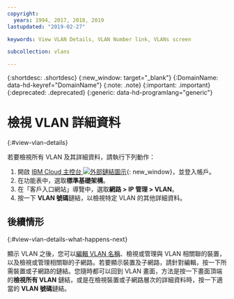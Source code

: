 ```yaml
---
copyright:
  years: 1994, 2017, 2018, 2019
lastupdated: "2019-02-27"

keywords: View VLAN Details, VLAN Number link, VLANs screen

subcollection: vlans

---
```


{:shortdesc: .shortdesc}
{:new_window: target="_blank"}
{:DomainName: data-hd-keyref="DomainName"}
{:note: .note}
{:important: .important}
{:deprecated: .deprecated}
{:generic: data-hd-programlang="generic"}

# 檢視 VLAN 詳細資料
{:#view-vlan-details}

若要檢視所有 VLAN 及其詳細資料，請執行下列動作：

1. 開啟 [IBM Cloud 主控台 ![外部鏈結圖示](../../icons/launch-glyph.svg "外部鏈結圖示")](https://{DomainName}/){: new_window}，並登入帳戶。
2. 在功能表中，選取**標準基礎架構**。
3. 在「客戶入口網站」導覽中，選取**網路 > IP 管理 > VLAN**。
4. 按一下 **VLAN 號碼**鏈結，以檢視特定 VLAN 的其他詳細資料。

## 後續情形
{:#view-vlan-details-what-happens-next}

顯示 VLAN 之後，您可以[編輯 VLAN 名稱](/docs/infrastructure/vlans?topic=vlans-edit-a-vlan-name)、檢視或管理與 VLAN 相關聯的裝置，以及檢視或管理相關聯的子網路。若要顯示裝置及子網路，請針對編輯，按一下所需裝置或子網路的鏈結。您隨時都可以回到 VLAN 畫面，方法是按一下畫面頂端的**檢視所有 VLAN** 鏈結，或是在檢視裝置或子網路層次的詳細資料時，按一下適當的 **VLAN 號碼**鏈結。

